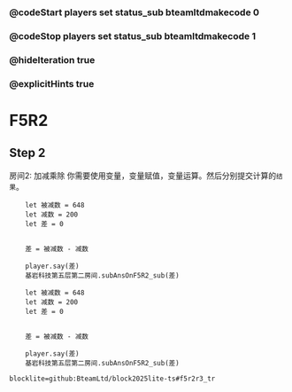 ### @codeStart players set status_sub bteamltdmakecode 0
### @codeStop players set status_sub bteamltdmakecode 1

### @hideIteration true
### @explicitHints true

# F5R2

## Step 2
房间2: 加减乘除
你需要使用变量，变量赋值，变量运算。然后分别提交计算的``结果``。

```ghost
    let 被减数 = 648
    let 减数 = 200
    let 差 = 0
    
    
    差 = 被减数 - 减数

    player.say(差)
    基岩科技第五层第二房间.subAnsOnF5R2_sub(差)
```
```template
    let 被减数 = 648
    let 减数 = 200
    let 差 = 0
    
    
    差 = 被减数 - 减数

    player.say(差)
    基岩科技第五层第二房间.subAnsOnF5R2_sub(差)
```

```package
blocklite=github:BteamLtd/block2025lite-ts#f5r2r3_tr
```
